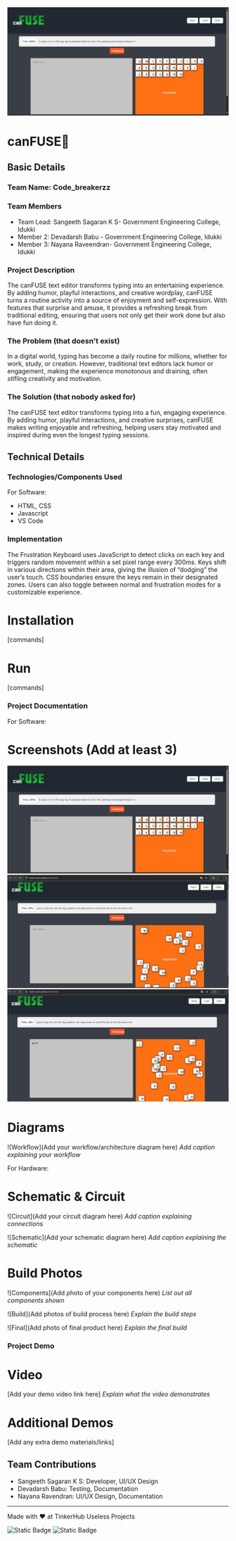 <img width="1280" alt="readme-banner" src="https://github.com/devil-creator/canFUSE/blob/main/screenshot/screenshot1.png">

# canFUSE🎯


## Basic Details
### Team Name: Code_breakerzz


### Team Members
- Team Lead: Sangeeth Sagaran K S- Government Engineering College, Idukki
- Member 2: Devadarsh Babu -  Government Engineering College, Idukki
- Member 3: Nayana Raveendran-  Government Engineering College, Idukki

### Project Description
The canFUSE text editor transforms typing into an entertaining experience. By adding humor, playful interactions, and creative wordplay, canFUSE turns a routine activity into a source of enjoyment and self-expression. With features that surprise and amuse, it provides a refreshing break from traditional editing, ensuring that users not only get their work done but also have fun doing it.
### The Problem (that doesn't exist)
In a digital world, typing has become a daily routine for millions, whether for work, study, or creation. However, traditional text editors lack humor or engagement, making the experience monotonous and draining, often stifling creativity and motivation.

### The Solution (that nobody asked for)
The canFUSE text editor transforms typing into a fun, engaging experience. By adding humor, playful interactions, and creative surprises, canFUSE makes writing enjoyable and refreshing, helping users stay motivated and inspired during even the longest typing sessions.
## Technical Details

### Technologies/Components Used
For Software:
- HTML, CSS
- Javascript
- VS Code



### Implementation
The Frustration Keyboard uses JavaScript to detect clicks on each key and triggers random movement within a set pixel range every 300ms. Keys shift in various directions within their area, giving the illusion of “dodging” the user’s touch. CSS boundaries ensure the keys remain in their designated zones. Users can also toggle between normal and frustration modes for a customizable experience.
# Installation
[commands]

# Run
[commands]

### Project Documentation
For Software:

# Screenshots (Add at least 3)
![Screenshot1](./screenshot/screenshot1.png)
![Screenshot2](./screenshot/screenshot2.png)
![Screenshot3](./screenshot/Screenshot3.png)

# Diagrams
![Workflow](Add your workflow/architecture diagram here)
*Add caption explaining your workflow*

For Hardware:

# Schematic & Circuit
![Circuit](Add your circuit diagram here)
*Add caption explaining connections*

![Schematic](Add your schematic diagram here)
*Add caption explaining the schematic*

# Build Photos
![Components](Add photo of your components here)
*List out all components shown*

![Build](Add photos of build process here)
*Explain the build steps*

![Final](Add photo of final product here)
*Explain the final build*

### Project Demo
# Video
[Add your demo video link here]
*Explain what the video demonstrates*

# Additional Demos
[Add any extra demo materials/links]

## Team Contributions
- Sangeeth Sagaran K S: Developer, UI/UX Design
- Devadarsh Babu: Testing, Documentation
- Nayana Ravendran: UI/UX Design, Documentation

---
Made with ❤️ at TinkerHub Useless Projects 

![Static Badge](https://img.shields.io/badge/TinkerHub-24?color=%23000000&link=https%3A%2F%2Fwww.tinkerhub.org%2F)
![Static Badge](https://img.shields.io/badge/UselessProject--24-24?link=https%3A%2F%2Fwww.tinkerhub.org%2Fevents%2FQ2Q1TQKX6Q%2FUseless%2520Projects)